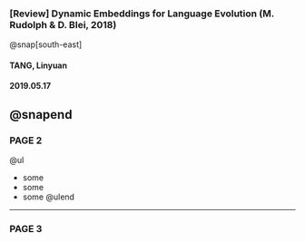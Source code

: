 ### [Review] Dynamic Embeddings for Language Evolution (M. Rudolph & D. Blei, 2018)
@snap[south-east]
#### TANG, Linyuan
#### 2019.05.17
@snapend
---
### PAGE 2
@ul
- some
- some
- some
@ulend
---
### PAGE 3
